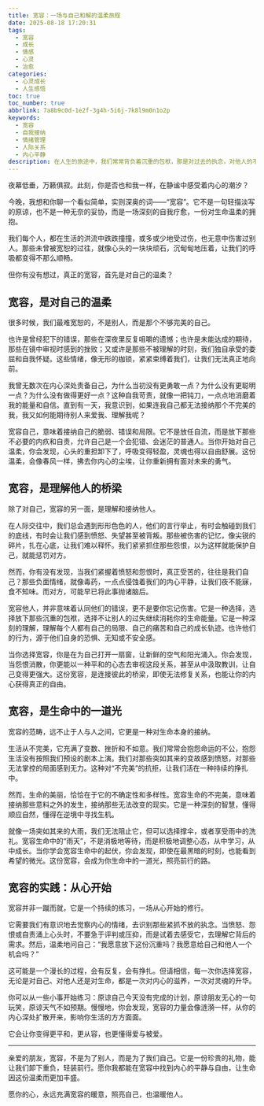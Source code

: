 ```yaml
---
title: 宽容：一场与自己和解的温柔旅程
date: 2025-08-18 17:20:31
tags:
  - 宽容
  - 成长
  - 情感
  - 心灵
  - 治愈
categories:
  - 心灵成长
  - 人生感悟
toc: true
toc_number: true
abbrlink: 7a8b9c0d-1e2f-3g4h-5i6j-7k8l9m0n1o2p
keywords:
  - 宽容
  - 自我接纳
  - 情绪管理
  - 人际关系
  - 内心平静
description: 在人生的旅途中，我们常常背负着沉重的包袱，那是对过去的执念，对他人的不满，对自己的苛责。今夜，我想与你轻声细语，聊聊“宽容”这个词。它并非软弱，而是一种深刻的智慧，一份对生命温柔的拥抱。它能卸下我们心头的重担，让呼吸变得轻盈，让灵魂得以自由。这是一场与自己和解的旅程，一次向内探索的温柔蜕变。
---
```


夜幕低垂，万籁俱寂。此刻，你是否也和我一样，在静谧中感受着内心的潮汐？

今晚，我想和你聊一个看似简单，实则深奥的词——“宽容”。它不是一句轻描淡写的原谅，也不是一种无奈的妥协，而是一场深刻的自我疗愈，一份对生命温柔的拥抱。

我们每个人，都在生活的洪流中跌跌撞撞，或多或少地受过伤，也无意中伤害过别人。那些未曾被宽恕的过往，就像心头的一块块顽石，沉甸甸地压着，让我们的呼吸都变得不那么顺畅。

但你有没有想过，真正的宽容，首先是对自己的温柔？

## 宽容，是对自己的温柔

很多时候，我们最难宽恕的，不是别人，而是那个不够完美的自己。

也许是曾经犯下的错误，那些在深夜里反复咀嚼的遗憾；也许是未能达成的期待，那些在镜中审视时感到的挫败；又或许是那些不被理解的时刻，我们独自承受的委屈和自我怀疑。这些情绪，像无形的枷锁，紧紧束缚着我们，让我们无法真正地向前。

我曾无数次在内心深处责备自己，为什么当初没有更勇敢一点？为什么没有更聪明一点？为什么没有做得更好一点？这种自我苛责，就像一把钝刀，一点点地消磨着我的能量和自信。直到有一天，我意识到，如果连我自己都无法接纳那个不完美的我，我又如何能期待别人来爱我、理解我呢？

宽容自己，意味着接纳自己的脆弱、错误和局限。它不是放任自流，而是放下那些不必要的内疚和自责，允许自己是一个会犯错、会迷茫的普通人。当你开始对自己温柔，你会发现，心头的重担卸下了，呼吸变得轻盈，灵魂也得以自由舒展。这份温柔，会像春风一样，拂去你内心的尘埃，让你重新拥有面对未来的勇气。

## 宽容，是理解他人的桥梁

除了对自己，宽容的另一面，是理解和接纳他人。

在人际交往中，我们总会遇到形形色色的人，他们的言行举止，有时会触碰到我们的底线，有时会让我们感到愤怒、失望甚至被背叛。那些被伤害的记忆，像尖锐的碎片，扎在心底，让我们难以释怀。我们紧紧抓住那些怨恨，以为这样就能保护自己，就能惩罚对方。

然而，你有没有发现，当我们紧握着愤怒和怨恨时，真正受苦的，往往是我们自己？那些负面情绪，就像毒药，一点点侵蚀着我们的内心平静，让我们夜不能寐，食不知味。而对方，可能早已将此事抛诸脑后。

宽容他人，并非意味着认同他们的错误，更不是要你忘记伤害。它是一种选择，选择放下那些沉重的包袱，选择不让别人的过失继续消耗你的生命能量。它是一种深刻的理解，理解每个人都有自己的局限、自己的痛苦和自己的成长轨迹。也许他们的行为，源于他们自身的恐惧、无知或不安全感。

当你选择宽容，你是在为自己打开一扇窗，让新鲜的空气和阳光涌入。你会发现，当怨恨消散，你更能以一种平和的心态去审视这段关系，甚至从中汲取教训，让自己变得更强大。这份宽容，是连接彼此的桥梁，即使无法修复关系，也能让你的内心获得真正的自由。

## 宽容，是生命中的一道光

宽容的范畴，远不止于人与人之间，它更是一种对生命本身的接纳。

生活从不完美，它充满了变数、挫折和不如意。我们常常会抱怨命运的不公，抱怨生活没有按照我们预设的剧本上演。我们对那些突如其来的变故感到愤怒，对那些无法掌控的局面感到无力。这种对“不完美”的抗拒，让我们活在一种持续的挣扎中。

然而，生命的美丽，恰恰在于它的不确定性和多样性。宽容生命的不完美，意味着接纳那些意料之外的发生，接纳那些无法改变的现实。它是一种深刻的智慧，懂得顺应自然，懂得在逆境中寻找生机。

就像一场突如其来的大雨，我们无法阻止它，但可以选择撑伞，或者享受雨中的洗礼。宽容生命中的“雨天”，不是消极地等待，而是积极地调整心态，从中学习，从中成长。当你学会宽容生命中的起伏，你会发现，即使在最黑暗的时刻，也能看到希望的微光。这份宽容，会成为你生命中的一道光，照亮前行的路。

## 宽容的实践：从心开始

宽容并非一蹴而就，它是一个持续的练习，一场从心开始的修行。

它需要我们有意识地去觉察内心的情绪，去识别那些紧抓不放的执念。当愤怒、怨恨或自责涌上心头时，不要急于评判或压抑，而是试着去感受它，去理解它背后的需求。然后，温柔地问自己：“我愿意放下这份沉重吗？我愿意给自己和他人一个机会吗？”

这可能是一个漫长的过程，会有反复，会有挣扎。但请相信，每一次你选择宽容，无论是对自己、对他人还是对生命，都是一次对内心的滋养，一次对灵魂的升华。

你可以从一些小事开始练习：原谅自己今天没有完成的计划，原谅朋友无心的一句玩笑，原谅天气不如预期。慢慢地，你会发现，宽容的力量会像涟漪一样，从你的内心深处扩散开来，影响你生活的方方面面。

它会让你变得更平和，更从容，也更懂得爱与被爱。

---

亲爱的朋友，宽容，不是为了别人，而是为了我们自己。它是一份珍贵的礼物，能让我们卸下重负，轻装前行。愿你我都能在宽容中找到内心的平静与自由，让生命因这份温柔而更加丰盛。

愿你的心，永远充满宽容的暖意，照亮自己，也温暖他人。